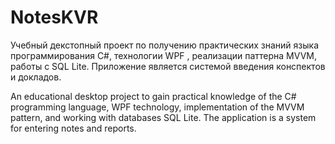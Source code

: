 # NotesKVR
Учебный декстопный проект по получению практических знаний языка программирования С#, технологии WPF , реализации паттерна MVVM, работы с SQL Lite.  Приложение является системой введения конспектов и докладов.  

An educational desktop project to gain practical knowledge of the C# programming language, WPF technology, implementation of the MVVM pattern, and working with databases SQL Lite. The application is a system for entering notes and reports.
